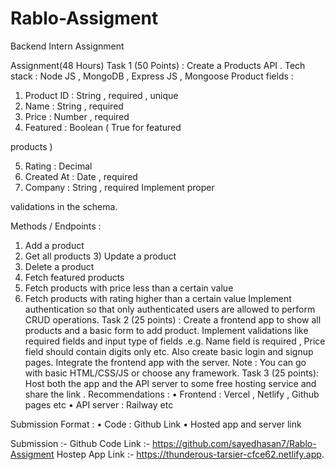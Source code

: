 # Rablo-Assigment

Backend Intern Assignment

Assignment(48 Hours)
Task 1 (50 Points) : Create a Products API .
Tech stack : Node JS , MongoDB , Express JS , Mongoose
Product fields :

1) Product ID : String , required , unique
2) Name : String , required
3) Price : Number , required
4) Featured : Boolean ( True for featured

products )

5) Rating : Decimal
6) Created At : Date , required
7) Company : String , required Implement proper

validations in the schema.

Methods / Endpoints :
1) Add a product
2) Get all products 3) Update a product
4) Delete a product
5) Fetch featured products
6) Fetch products with price less than a certain value
7) Fetch products with rating higher than a certain value
Implement authentication so that only authenticated users are
allowed to perform CRUD operations.
Task 2 (25 points) : Create a frontend app to show all products and
a basic form to add product. Implement validations like required
fields and input type of fields .e.g. Name field is required , Price
field should contain digits only etc.
Also create basic login and signup pages.
Integrate the frontend app with the server.
Note : You can go with basic HTML/CSS/JS or choose any framework.
Task 3 (25 points): Host both the app and the API server to some
free hosting service and share the link .
Recommendations :
• Frontend : Vercel , Netlify , Github pages etc
• API server : Railway etc

Submission Format :
• Code : Github Link
• Hosted app and server link


Submission :-
Github Code Link :- https://github.com/sayedhasan7/Rablo-Assigment
Hostep App Link :- https://thunderous-tarsier-cfce62.netlify.app.

